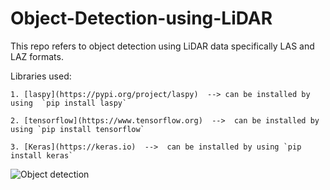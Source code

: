 # Object-Detection-using-LiDAR

This repo refers to object detection using LiDAR data specifically LAS and LAZ formats.

Libraries used: 

    1. [laspy](https://pypi.org/project/laspy)  --> can be installed by using  `pip install laspy`
    
    2. [tensorflow](https://www.tensorflow.org)  -->  can be installed by using `pip install tensorflow`
    
    3. [Keras](https://keras.io)  -->  can be installed by using `pip install keras`
    
![Object detection]()
